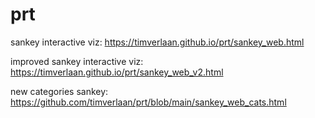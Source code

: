 # prt

sankey interactive viz: https://timverlaan.github.io/prt/sankey_web.html

improved sankey interactive viz: https://timverlaan.github.io/prt/sankey_web_v2.html

new categories sankey: https://github.com/timverlaan/prt/blob/main/sankey_web_cats.html
